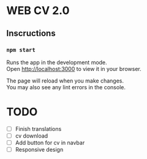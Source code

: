 # WEB CV 2.0
## Inscructions

### `npm start`

Runs the app in the development mode.\
Open [http://localhost:3000](http://localhost:3000) to view it in your browser.

The page will reload when you make changes.\
You may also see any lint errors in the console.


# TODO
- [ ] Finish translations
- [ ] cv download
- [ ] Add button for cv in navbar
- [ ] Responsive design